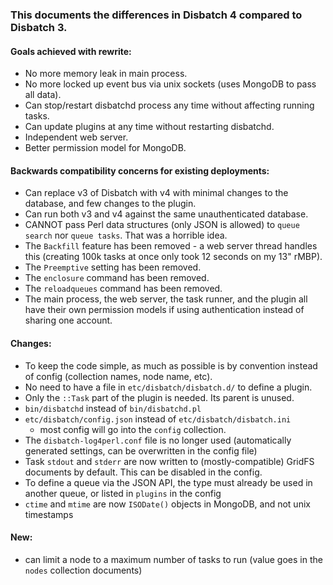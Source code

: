 ### This documents the differences in Disbatch 4 compared to Disbatch 3.

#### Goals achieved with rewrite:
- No more memory leak in main process.
- No more locked up event bus via unix sockets (uses MongoDB to pass all data).
- Can stop/restart disbatchd process any time without affecting running tasks.
- Can update plugins at any time without restarting disbatchd.
- Independent web server.
- Better permission model for MongoDB.


#### Backwards compatibility concerns for existing deployments:
- Can replace v3 of Disbatch with v4 with minimal changes to the database, and
  few changes to the plugin.
- Can run both v3 and v4 against the same unauthenticated database.
- CANNOT pass Perl data structures (only JSON is allowed) to `queue search` nor
  `queue tasks`. That was a horrible idea.
- The `Backfill` feature has been removed - a web server thread handles this
  (creating 100k tasks at once only took 12 seconds on my 13" rMBP).
- The `Preemptive` setting has been removed.
- The `enclosure` command has been removed.
- The `reloadqueues` command has been removed.
- The main process, the web server, the task runner, and the plugin all have
  their own permission models if using authentication instead of sharing one
  account.


#### Changes:
- To keep the code simple, as much as possible is by convention instead of
  config (collection names, node name, etc).
- No need to have a file in `etc/disbatch/disbatch.d/` to define a plugin.
- Only the `::Task` part of the plugin is needed. Its parent is unused.
- `bin/disbatchd` instead of `bin/disbatchd.pl`
- `etc/disbatch/config.json` instead of `etc/disbatch/disbatch.ini`
  - most config will go into the `config` collection.
- The `disbatch-log4perl.conf` file is no longer used (automatically generated
  settings, can be overwritten in the config file)
- Task `stdout` and `stderr` are now written to (mostly-compatible) GridFS
  documents by default. This can be disabled in the config.
- To define a queue via the JSON API, the type must already be used in another
  queue, or listed in `plugins` in the config
- `ctime` and `mtime` are now `ISODate()` objects in MongoDB, and not unix
  timestamps


#### New:
- can limit a node to a maximum number of tasks to run (value goes in the
  `nodes` collection documents)
